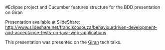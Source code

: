 #Eclipse project and Cucumber features structure for the BDD presentation on Giran

Presentation available at SlideShare: <http://www.slideshare.net/franciscosouza/behaviourdriven-development-and-acceptance-tests-on-java-web-applications>

This presentation was presented on the [Giran](http://www.giran.com.br) tech talks.
